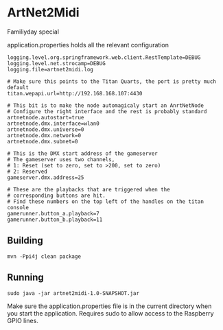 ArtNet2Midi
===========

Familiyday special

application.properties holds all the relevant configuration

```
logging.level.org.springframework.web.client.RestTemplate=DEBUG
logging.level.net.strocamp=DEBUG
logging.file=artnet2midi.log

# Make sure this points to the Titan Quarts, the port is pretty much default
titan.wepapi.url=http://192.168.168.107:4430

# This bit is to make the node automagicaly start an AnrtNetNode
# Configure the right interface and the rest is probably standard
artnetnode.autostart=true
artnetnode.dmx.interface=wlan0
artnetnode.dmx.universe=0
artnetnode.dmx.network=0
artnetnode.dmx.subnet=0

# This is the DMX start address of the gameserver
# The gameserver uses two channels, 
# 1: Reset (set to zero, set to >200, set to zero)
# 2: Reserved
gameserver.dmx.address=25

# These are the playbacks that are triggered when the 
# corresponding buttons are hit.
# Find these numbers on the top left of the handles on the titan console
gamerunner.button_a.playback=7
gamerunner.button_b.playback=11
```

Building
--------

`mvn -Ppi4j clean package`


Running
-------
`sudo java -jar artnet2midi-1.0-SNAPSHOT.jar`

Make sure the application.properties file is in the current directory when you start the application. Requires sudo to allow access to the Raspberry GPIO lines.